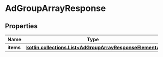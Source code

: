 
# AdGroupArrayResponse

## Properties
Name | Type | Description | Notes
------------ | ------------- | ------------- | -------------
**items** | [**kotlin.collections.List&lt;AdGroupArrayResponseElement&gt;**](AdGroupArrayResponseElement.md) |  |  [optional]



